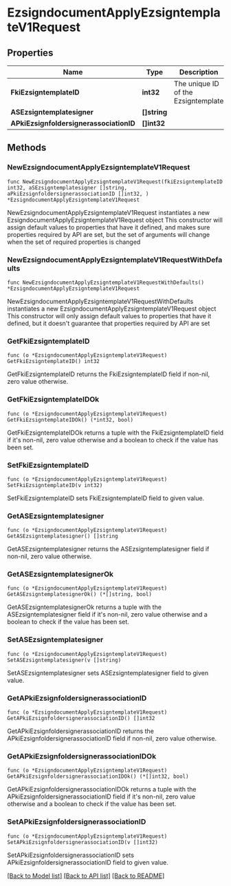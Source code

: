 # EzsigndocumentApplyEzsigntemplateV1Request

## Properties

Name | Type | Description | Notes
------------ | ------------- | ------------- | -------------
**FkiEzsigntemplateID** | **int32** | The unique ID of the Ezsigntemplate | 
**ASEzsigntemplatesigner** | **[]string** |  | 
**APkiEzsignfoldersignerassociationID** | **[]int32** |  | 

## Methods

### NewEzsigndocumentApplyEzsigntemplateV1Request

`func NewEzsigndocumentApplyEzsigntemplateV1Request(fkiEzsigntemplateID int32, aSEzsigntemplatesigner []string, aPkiEzsignfoldersignerassociationID []int32, ) *EzsigndocumentApplyEzsigntemplateV1Request`

NewEzsigndocumentApplyEzsigntemplateV1Request instantiates a new EzsigndocumentApplyEzsigntemplateV1Request object
This constructor will assign default values to properties that have it defined,
and makes sure properties required by API are set, but the set of arguments
will change when the set of required properties is changed

### NewEzsigndocumentApplyEzsigntemplateV1RequestWithDefaults

`func NewEzsigndocumentApplyEzsigntemplateV1RequestWithDefaults() *EzsigndocumentApplyEzsigntemplateV1Request`

NewEzsigndocumentApplyEzsigntemplateV1RequestWithDefaults instantiates a new EzsigndocumentApplyEzsigntemplateV1Request object
This constructor will only assign default values to properties that have it defined,
but it doesn't guarantee that properties required by API are set

### GetFkiEzsigntemplateID

`func (o *EzsigndocumentApplyEzsigntemplateV1Request) GetFkiEzsigntemplateID() int32`

GetFkiEzsigntemplateID returns the FkiEzsigntemplateID field if non-nil, zero value otherwise.

### GetFkiEzsigntemplateIDOk

`func (o *EzsigndocumentApplyEzsigntemplateV1Request) GetFkiEzsigntemplateIDOk() (*int32, bool)`

GetFkiEzsigntemplateIDOk returns a tuple with the FkiEzsigntemplateID field if it's non-nil, zero value otherwise
and a boolean to check if the value has been set.

### SetFkiEzsigntemplateID

`func (o *EzsigndocumentApplyEzsigntemplateV1Request) SetFkiEzsigntemplateID(v int32)`

SetFkiEzsigntemplateID sets FkiEzsigntemplateID field to given value.


### GetASEzsigntemplatesigner

`func (o *EzsigndocumentApplyEzsigntemplateV1Request) GetASEzsigntemplatesigner() []string`

GetASEzsigntemplatesigner returns the ASEzsigntemplatesigner field if non-nil, zero value otherwise.

### GetASEzsigntemplatesignerOk

`func (o *EzsigndocumentApplyEzsigntemplateV1Request) GetASEzsigntemplatesignerOk() (*[]string, bool)`

GetASEzsigntemplatesignerOk returns a tuple with the ASEzsigntemplatesigner field if it's non-nil, zero value otherwise
and a boolean to check if the value has been set.

### SetASEzsigntemplatesigner

`func (o *EzsigndocumentApplyEzsigntemplateV1Request) SetASEzsigntemplatesigner(v []string)`

SetASEzsigntemplatesigner sets ASEzsigntemplatesigner field to given value.


### GetAPkiEzsignfoldersignerassociationID

`func (o *EzsigndocumentApplyEzsigntemplateV1Request) GetAPkiEzsignfoldersignerassociationID() []int32`

GetAPkiEzsignfoldersignerassociationID returns the APkiEzsignfoldersignerassociationID field if non-nil, zero value otherwise.

### GetAPkiEzsignfoldersignerassociationIDOk

`func (o *EzsigndocumentApplyEzsigntemplateV1Request) GetAPkiEzsignfoldersignerassociationIDOk() (*[]int32, bool)`

GetAPkiEzsignfoldersignerassociationIDOk returns a tuple with the APkiEzsignfoldersignerassociationID field if it's non-nil, zero value otherwise
and a boolean to check if the value has been set.

### SetAPkiEzsignfoldersignerassociationID

`func (o *EzsigndocumentApplyEzsigntemplateV1Request) SetAPkiEzsignfoldersignerassociationID(v []int32)`

SetAPkiEzsignfoldersignerassociationID sets APkiEzsignfoldersignerassociationID field to given value.



[[Back to Model list]](../README.md#documentation-for-models) [[Back to API list]](../README.md#documentation-for-api-endpoints) [[Back to README]](../README.md)


